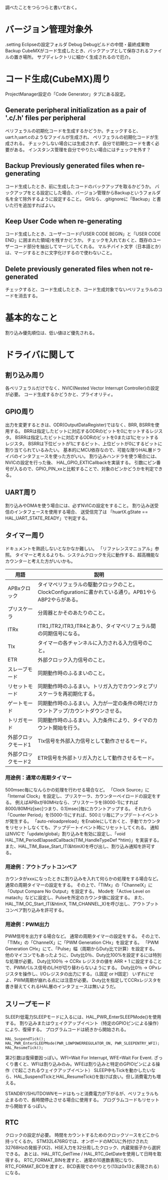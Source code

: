 調べたことをつらつらと書いておく。

# バージョン管理対象外

.setting Eclipseの設定フォルダ
Debug Debugビルドの中間・最終成果物
Backup CubeMXがコード生成したとき、バックアップとして保存されるファイルの置き場所。
       サブディレクトリに細かく生成されるので厄介。

# コード生成(CubeMX)周り

ProjectManager設定の「Code Generator」タブにある設定。

## Generate peripheral initialization as a pair of '.c/.h' files per peripheral

ペリフェラルの初期化コードを生成するかどうか。チェックすると、uart.h,uart.cのようなファイルが生成され、
ペリフェラルの初期化コードが生成される。
チェックしない場合には生成されず、自分で初期化コードを書く必要がある。
インスタンス管理を自分でやりたい場合にはチェックを外す？

## Backup Previously generated files when re-generating

コード生成したとき、前に生成したコードのバックアップを取るかどうか。
バックアップをとる設定にした場合、バージョン管理からBackupというフォルダ名を全て除外するように設定すること。
Gitなら、.gitignoreに「Backup」と書いた行を追加すればよい。

## Keep User Code when re-generating

コード生成したとき、ユーザーコード(「USER CODE BEGIN」と「USER CODE END」に囲まれた領域)を残すかどうか。
チェックを入れておくと、既存のユーザーコード部分を抽出してマージしてくれる。
マルチバイト文字（日本語とか）は、マージするときに文字化けするので使わないこと。

## Delete previously generated files when not re-generated

チェックすると、コード生成したとき、コード生成対象でないペリフェラルのコードを消去する。


# 基本的なこと

割り込み優先順位は、低い値ほど優先される。


# ドライバに関して

## 割り込み周り

各ペリフェラルだけでなく、NVIC(Nested Vector Interrupt Controller)の設定が必要。
コード生成するかどうかと、プライオリティ。

## GPIO周り

出力を変更するときは、ODR(OutputDataRegister)ではなく、BRR, BSRRを使用する。
BRRは指定したビットに対応するODRのビットを0にセットするレジスタ。
BSRRは指定したビットに対応するODRのビットを0または1にセットするレジスタ。
BSRRは下位ビットが1にするビット、上位ビットが0にするビットに割り当てられているみたい。
基本的にMCU依存なので、可能な限りHAL層ドライバのインタフェースを使った方がいい。
割り込みハンドラを使う場合には、NVICの設定を行った後、
HAL_GPIO_EXTICallbackを実装する。
引数にピン番号が入るので、GPIO_PIN_xxと比較することで、対象のピンかどうかを判定できる。


## UART周り

割り込みやDMAを使う場合には、必ずNVICの設定をすること。
割り込み送受信のインタフェースを使用する場合、
送受信完了は 「huartX.gState == HAL_UART_STATE_READY」で判定する。

## タイマー周り

ドキュメントを熟読しないとなかなか難しい。
「リファレンスマニュアル」参照。
タイマーと考えるよりも、システムクロックを元に動作する、超高機能なカウンターと考えた方がいいかも。

|用語|説明|
|---|---|
|APBxクロック|タイマペリフェラルの駆動クロックのこと。ClockConfigurationに書かれている通り。APB1やらABP2やらがある。|
|プリスケーラ|分周器とかそのあたりのこと。|
|ITRx|ITR1,ITR2,ITR3,ITR4とあり、タイマペリフェラル間の同期信号になる。|
|TIx|タイマーの各チャンネルに入力される入力信号のこと。|
|ETR|外部クロック入力信号のこと。|
|スレーブモード|同期動作時のふるまいのこと。|
|リセットモード|同期動作時のふるまい。トリガ入力でカウンタとプリスケーラを再初期化する。|
|ゲートモード|同期動作時のふるまい。入力が一定の条件の時だけカウントアップ/カウントダウンさせる。|
|トリガモード|同期動作時のふるまい。入力条件により、タイマのカウント開始を行う。|
|外部クロックモード1|TIx信号を外部入力信号として動作させるモード。|
|外部クロックモード2|ETR信号を外部トリガ入力として動作させるモード。|

### 用途例：通常の周期タイマー

500msec毎になんらかの処理を行わせる場合など。
「Clock Source」に「Internal Clock」を設定し、プリスケーラ、カウンターペイロードの設定をする。
例えばAPBxが80MHzなら、プリスケーラを(8000-1)にすれば8000/80MHz[sec]つまり、0.1[msec]毎にカウントアップする。
それから「Counter Period」を(5000-1)にすれば、500ミリ毎にアップデートイベントが発生する。
「auto-reloadpreload」をEnableにしておくと、手動でカウンタをリセットしなくても、アップデートイベント時にリセットしてくれる。
通知はNVICで「update/global」割り込みを有効に設定し、「void HAL_TIM_PeriodElapsedCallback(TIM_HandleTypeDef *htim)」を実装する。
また、HAL_TIM_Base_Start_IT(&htimX)を呼び出し、割り込み通知を許可する。

### 用途例：アウトプットコンペア

カウンタがxxxになったときに割り込みを入れて何らかの処理をする場合など。
通常の周期タイマーの設定をする。
その上で、「TIMx」の「ChannelX」に「Output Compare No Output」を設定する。
Modeを「Active Level on matach」などに設定し、Pulseを所定のカウンタ値に設定する。
また、HAL_TIM_OC_Start_IT(&htimX, TIM_CHANNEL_X)を呼び出し、アウトプットコンペア割り込みを許可する。

### 用途例：PWM出力

PWM信号を出力する場合など。
通常の周期タイマーの設定をする。
その上で、「TIMx」の「ChannelX」に「PWM Generation CHx」を設定する。
「PWM Generation CHx」にて、「Pulse」幅（周期からDuty比で計算）を設定する。
他のマイコンでもあったように、Duty比0％、Duty比100%を設定するには特別な処理が必要。
Duty比100％ -> CCRx レジスタの値を ARR + 1 に設定することで、PWMパルス信号のL/Hが切り替わらないようにする。
Duty比0％ -> OPxレジスタを操作し、I/Oレジスタの出力にする。（L固定 or H固定）
いずれにせよ、PWM周期が崩れる点には注意が必要。
Duty比を指定してCCRxレジスタを書き替えてくれるHAL層のインタフェースは無いようだ。

## スリープモード

SLEEP/低電力SLEEPモードに入るには、HAL_PWR_EnterSLEEPMode()を使用する。
割り込みまたはウェイクアップイベント（特定のGPIOピンによる操作）により、復帰する。
プログラムコードは続きから開始される。

```
HAL_SuspendTick();
HAL_PWR_EnterSLEEPMode(PWR_LOWPOWERREGULATOR_ON, PWR_SLEEPENTRY_WFI);
HAL_ResumeTick();
```

第2引数は復帰要因っぽい。WFI=Wait For Interrupt, WFE=Wait For Event.
ざっくり書くと、WFIは割り込みのみ。WFEは割り込みと特定のGPIOピンによる操作（で起こされるウェイクアップイベント）
SLEEP中もTickを動かしたいなら、HAL_SuspendTickとHAL_ResumeTick()を抜けば良い。但し消費電力も増える。

STANDBY/SHUTDOWNモードはもっと消費電力が下がるが、ペリフェラルも止まるので、長時間停止させる場合に使用する。
プログラムコードもリセットから開始するっぽい。

## RTC

クロックの設定が必要。
時間をカウントするためのクロックソースをどこから持ってくるか。
STM32L476RGでは、オンボードのMCUに外付けされた32768Hzの発振子(X2)、HSE入力を32分周したクロック、内蔵発振子から選択できる。
あとは、HAL_RTC_GetTime / HAL_RTC_GetDateを使用して日時を取得する。
RTC_FORMAT_BINを渡すと、通常の10進数表現になり、RTC_FORMAT_BCDを渡すと、BCD表現でのやりとり(13は0x13と表現される）になる。


